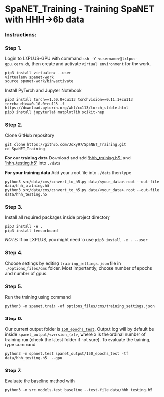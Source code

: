 # SpaNET_Training - Training SpaNET with HHH->6b data

### Instructions:

### Step 1.
Login to LXPLUS-GPU with command `ssh -Y <username>@lxlpus-gpu.cern.ch`, then create and activate `virtual environment` for the work.
```
pip3 install virtualenv --user
virtualenv spanet-work
source spanet-work/bin/activate
```
Install PyTorch and Jupyter Notebook
```
pip3 install torch==1.10.0+cu113 torchvision==0.11.1+cu113 torchaudio==0.10.0+cu113 -f https://download.pytorch.org/whl/cu113/torch_stable.html
pip3 install jupyterlab matplotlib scikit-hep
```

### Step 2.
Clone GitHub repository  
```
git clone https://github.com/Joxy97/SpaNET_Training.git
cd SpaNET_Training
```
**For our training data**
Download and add ['hhh_training.h5'](https://drive.google.com/file/d/19gxW4YMMTjQaqk8_h-R1VIs5WzUOwTWj/view?usp=share_link) and ['hhh_testing.h5'](https://drive.google.com/file/d/1J_MjkpgUgWeFQdlezKosKY7LD5H-rsSm/view?usp=share_link) into `./data`

**For your training data**
Add your .root file into `./data` then type
```
python3 src/data/cms/convert_to_h5.py data/<your_data>.root --out-file data/hhh_training.h5
python3 src/data/cms/convert_to_h5.py data/<your_data>.root --out-file data/hhh_testing.h5
```

### Step 3.
Install all required packages inside project directory
```
pip3 install -e .
pip3 install tensorboard
```
_NOTE:_ If on LXPLUS, you might need to use `pip3 install -e . --user`

### Step 4.
Choose settings by editing `training_settings.json` file in `./options_files/cms` folder. Most importantly, choose number of epochs and number of gpus.

### Step 5.
Run the training using command
```
python3 -m spanet.train -of options_files/cms/training_settings.json
```  

### Step 6.
Our current output folder is [`150_epochs_test`](https://drive.google.com/drive/folders/155y3r4fgdosE2inNTyNue4bY85FNI5Rb?usp=sharing). Output log will by default be inside `spanet_output/<version_(x)>`, where x is the ordinal number of training run (check the latest folder if not sure). To evaluate the training, type command
```
python3 -m spanet.test spanet_output/150_epochs_test -tf data/hhh_testing.h5  --gpu
```

### Step 7.
Evaluate the baseline method with
```
python3 -m src.models.test_baseline --test-file data/hhh_testing.h5
```
